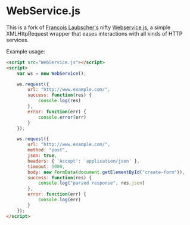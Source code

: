 WebService.js
=============

This is a fork of [Francois Laubscher's](http://djfranzwa.co.za/) nifty [Webservice.js](https://github.com/djfranzwa/Webservice.js), a simple XMLHttpRequest wrapper that eases interactions with all kinds of HTTP services.

Example usage:

```html
<script src="WebService.js"></script>
<script>
    var ws = new WebService();

    ws.request({
        url: "http://www.example.com/",
        success: function(res) {
            console.log(res)
        },
        error: function(err) {
            console.error(err)
        }
    });

    ws.request({
        url: "http://www.example.com/",
        method: "post",
        json: true,
        headers: { 'Accept': 'application/json' },
        timeout: 5000,
        body: new FormData(document.getElementById("create-form")),
        success: function(res) {
        	console.log("parsed response", res.json)
        },
        error: function(err) {
            console.log(err)
        }
    });
</script>
```